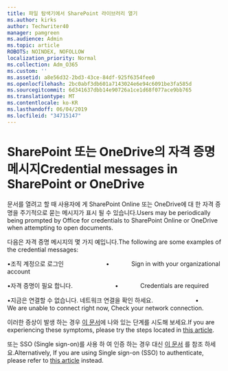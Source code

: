 ```yaml
---
title: 파일 탐색기에서 SharePoint 라이브러리 열기
ms.author: kirks
author: Techwriter40
manager: pamgreen
ms.audience: Admin
ms.topic: article
ROBOTS: NOINDEX, NOFOLLOW
localization_priority: Normal
ms.collection: Adm_O365
ms.custom: ''
ms.assetid: a8e56d32-2bd3-43ce-84df-925f6354fee0
ms.openlocfilehash: 2bc0abf3db601a7143024e6e94c6091be3fa585d
ms.sourcegitcommit: 6d341637dbb14e90726a1ce1d68f077ace9bb765
ms.translationtype: MT
ms.contentlocale: ko-KR
ms.lasthandoff: 06/04/2019
ms.locfileid: "34715147"
---
```

# <a name="credential-messages-in-sharepoint-or-onedrive"></a><span data-ttu-id="47236-102">SharePoint 또는 OneDrive의 자격 증명 메시지</span><span class="sxs-lookup"><span data-stu-id="47236-102">Credential messages in SharePoint or OneDrive</span></span>

<p><span data-ttu-id="47236-103">문서를 열려고 할 때 사용자에 게 SharePoint Online 또는 OneDrive에 대 한 자격 증명을 주기적으로 묻는 메시지가 표시 될 수 있습니다.</span><span class="sxs-lookup"><span data-stu-id="47236-103">Users may be periodically being prompted by Office for credentials to SharePoint Online or OneDrive when attempting to open documents.</span></span></p> <p><span data-ttu-id="47236-104">다음은 자격 증명 메시지의 몇 가지 예입니다.</span><span class="sxs-lookup"><span data-stu-id="47236-104">The following are some examples of the credential messages:</span></span></p> <p><span data-ttu-id="47236-105">&bull;조직 계정으로 로그인 <span style="mso-tab-count: 1;"> &nbsp; &nbsp; &nbsp; &nbsp; &nbsp; &nbsp; &nbsp; &nbsp; &nbsp; &nbsp; &nbsp; &nbsp; </span></span><span class="sxs-lookup"><span data-stu-id="47236-105">&bull;<span style="mso-tab-count: 1;">&nbsp;&nbsp;&nbsp;&nbsp;&nbsp;&nbsp;&nbsp;&nbsp;&nbsp;&nbsp;&nbsp;&nbsp; </span>Sign in with your organizational account</span></span></p> <p><span data-ttu-id="47236-106">&bull;자격 증명이 필요 합니다. <span style="mso-tab-count: 1;"> &nbsp; &nbsp; &nbsp; &nbsp; &nbsp; &nbsp; &nbsp; &nbsp; &nbsp; &nbsp; &nbsp; &nbsp; </span></span><span class="sxs-lookup"><span data-stu-id="47236-106">&bull;<span style="mso-tab-count: 1;">&nbsp;&nbsp;&nbsp;&nbsp;&nbsp;&nbsp;&nbsp;&nbsp;&nbsp;&nbsp;&nbsp;&nbsp; </span>Credentials are required</span></span></p> <p><span data-ttu-id="47236-107">&bull;지금은 연결할 수 없습니다. 네트워크 연결을 확인 하세요. <span style="mso-tab-count: 1;"> &nbsp; &nbsp; &nbsp; &nbsp; &nbsp; &nbsp; &nbsp; &nbsp; &nbsp; &nbsp; &nbsp; &nbsp; </span></span><span class="sxs-lookup"><span data-stu-id="47236-107">&bull;<span style="mso-tab-count: 1;">&nbsp;&nbsp;&nbsp;&nbsp;&nbsp;&nbsp;&nbsp;&nbsp;&nbsp;&nbsp;&nbsp;&nbsp; </span>We are unable to connect right now, Check your network connection.</span></span></p> <p><span data-ttu-id="47236-108">이러한 증상이 발생 하는 경우 <a href="https://support.microsoft.com/en-us/help/2913639/office-applications-periodically-prompt-for-credentials-to-sharepoint">이 문서</a>에 나와 있는 단계를 시도해 보세요.</span><span class="sxs-lookup"><span data-stu-id="47236-108">If you are experiencing these symptoms, please try the steps located in <a href="https://support.microsoft.com/en-us/help/2913639/office-applications-periodically-prompt-for-credentials-to-sharepoint">this article</a>.</span></span></p> <p><span data-ttu-id="47236-109">또는 SSO (Single sign-on)를 사용 하 여 인증 하는 경우 대신 <a href="https://support.microsoft.com/en-us/help/4025962/cant-sign-in-after-update-to-office-2016-build-16-0-7967-on-windows-10">이 문서</a> 를 참조 하세요.</span><span class="sxs-lookup"><span data-stu-id="47236-109">Alternatively, If you are using Single sign-on (SSO) to authenticate, please refer to <a href="https://support.microsoft.com/en-us/help/4025962/cant-sign-in-after-update-to-office-2016-build-16-0-7967-on-windows-10">this article</a> instead.</span></span></p> <p>&nbsp;</p>

